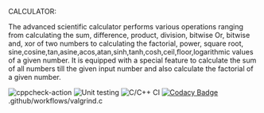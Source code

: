 CALCULATOR:

The advanced scientific calculator performs various operations ranging from calculating the sum, difference, product, division, bitwise Or, bitwise and, xor of two numbers to calculating the factorial, power, square root, sine,cosine,tan,asine,acos,atan,sinh,tanh,cosh,ceil,floor,logarithmic values of a given number.
It is equipped with a special feature to calculate the sum of all numbers till the given input number and also calculate the factorial of a given number.



![cppcheck-action](https://github.com/99002451/Acitivty2/workflows/cppcheck-action/badge.svg)
![Unit testing](https://github.com/99002451/Acitivty2/workflows/Unit%20testing/badge.svg)
![C/C++ CI](https://github.com/99002451/Acitivty2/workflows/C/C++%20CI/badge.svg)
[![Codacy Badge](https://app.codacy.com/project/badge/Grade/2e9b6898e11a4aa38db9a59b91a34940)](https://www.codacy.com/gh/99002451/Acitivty2/dashboard?utm_source=github.com&amp;utm_medium=referral&amp;utm_content=99002451/Acitivty2&amp;utm_campaign=Badge_Grade)
.github/workflows/valgrind.c
